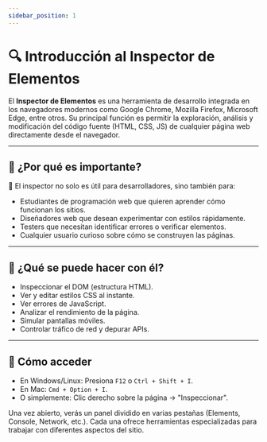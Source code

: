 ```yaml
---
sidebar_position: 1
---
```


# 🔍 Introducción al Inspector de Elementos

El **Inspector de Elementos** es una herramienta de desarrollo integrada en los navegadores modernos como Google Chrome, Mozilla Firefox, Microsoft Edge, entre otros. Su principal función es permitir la exploración, análisis y modificación del código fuente (HTML, CSS, JS) de cualquier página web directamente desde el navegador.

---

## 🧠 ¿Por qué es importante?

📌 El inspector no solo es útil para desarrolladores, sino también para:
- Estudiantes de programación web que quieren aprender cómo funcionan los sitios.
- Diseñadores web que desean experimentar con estilos rápidamente.
- Testers que necesitan identificar errores o verificar elementos.
- Cualquier usuario curioso sobre cómo se construyen las páginas.

---

## 🚀 ¿Qué se puede hacer con él?

- Inspeccionar el DOM (estructura HTML).
- Ver y editar estilos CSS al instante.
- Ver errores de JavaScript.
- Analizar el rendimiento de la página.
- Simular pantallas móviles.
- Controlar tráfico de red y depurar APIs.

---

## 🎯 Cómo acceder

- En Windows/Linux: Presiona `F12` o `Ctrl + Shift + I`.
- En Mac: `Cmd + Option + I`.
- O simplemente: Clic derecho sobre la página → "Inspeccionar".

Una vez abierto, verás un panel dividido en varias pestañas (Elements, Console, Network, etc.). Cada una ofrece herramientas especializadas para trabajar con diferentes aspectos del sitio.
